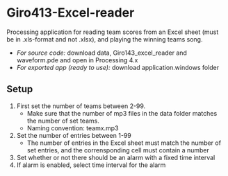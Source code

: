 # Giro413-Excel-reader
Processing application for reading team scores from an Excel sheet (must be in .xls-format and not .xlsx), and playing the winning teams song.

- *For source code:* download data, Giro143_excel_reader and waveform.pde and open in Processing 4.x
- *For exported app (ready to use):* download application.windows folder

## Setup
1. First set the number of teams between 2-99.
   - Make sure that the number of mp3 files in the data folder matches the number of set teams.
   - Naming convention: teamx.mp3 
2. Set the number of entries between 1-99
   - The number of entries in the Excel sheet must match the number of set entries, and the corrensponding cell must contain a number
3. Set whether or not there should be an alarm with a fixed time interval 
4. If alarm is enabled, select time interval for the alarm 
